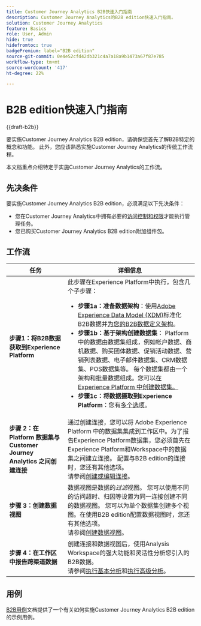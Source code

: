 ```yaml
---
title: Customer Journey Analytics B2B快速入门指南
description: Customer Journey Analytics的B2B edition快速入门指南。
solution: Customer Journey Analytics
feature: Basics
role: User, Admin
hide: true
hidefromtoc: true
badgePremium: label="B2B edition"
source-git-commit: 0e4e52cfd42db321c4a7a18a9b1473a67f87e785
workflow-type: tm+mt
source-wordcount: '417'
ht-degree: 22%

---
```


# B2B edition快速入门指南

{{draft-b2b}}

要实施Customer Journey Analytics B2B edition，请确保您首先了解B2B特定的概念和功能。 此外，您应该熟悉实施Customer Journey Analytics的传统工作流程。

本文档重点介绍特定于实施Customer Journey Analytics的工作流。

## 先决条件

要实施Customer Journey Analytics B2B edition，必须满足以下先决条件：

* 您在Customer Journey Analytics中拥有必要的[访问控制和权限](/help/technotes/access-control.md)才能执行管理任务。
* 您已购买Customer Journey Analytics B2B edition附加组件包。


## 工作流

| 任务 | 详细信息 |
| --- | --- |
| **步骤1：将B2B数据获取到Experience Platform** | 此步骤在Experience Platform中执行，包含几个子步骤：<ul><li>**步骤1a：准备数据架构**：使用[Adobe Experience Data Model (XDM)](https://experienceleague.adobe.com/cn/docs/experience-platform/xdm/home.html?lang=zh-Hans)标准化B2B数据并[为您的B2B数据定义架构](https://experienceleague.adobe.com/en/docs/experience-platform/rtcdp/schemas/b2b)。</li><li>**步骤1b：基于架构创建数据集**： Platform中的数据由数据集组成，例如帐户数据、商机数据、购买团体数据、促销活动数据、营销列表数据、电子邮件数据集、CRM数据集、POS数据集等。 每个数据集都由一个架构和批量数据组成。您可以[在 Experience Platform 中创建数据集。](https://experienceleague.adobe.com/cn/docs/platform-learn/getting-started-for-data-architects-and-data-engineers/create-datasets.html?lang=zh-Hans)</li><li>**步骤1c：将数据摄取到Experience Platform**：您有[多个选项](https://experienceleague.adobe.com/en/docs/experience-platform/ingestion/home)。</li></ul> |
| **步骤 2：在 Platform 数据集与 Customer Journey Analytics 之间创建连接** | 通过创建连接，您可以将 Adobe Experience Platform 中的数据集集成到工作区中。为了报告Experience Platform数据集，您必须首先在Experience Platform和Workspace中的数据集之间建立连接。 配置与B2B edition的连接时，您还有其他选项。 <br>请参阅[创建或编辑连接](/help/connections/create-connection.md)。 |
| **步骤 3：创建数据视图** | 数据视图是数据的&#x200B;*过滤*&#x200B;视图。 您可以使用不同的访问超时、归因等设置为同一连接创建不同的数据视图。 您可以为单个数据集创建多个视图。在使用B2B edition配置数据视图时，您还有其他选项。<br>请参阅[创建数据视图](/help/data-views/create-dataview.md)。 |
| **步骤 4：在工作区中报告跨渠道数据** | 创建连接和数据视图后，使用Analysis Workspace的强大功能和灵活性分析您引入的B2B数据。<br>请参阅[执行基本分析](/help/analysis-workspace/perform-basic-analysis.md)和[执行高级分析](/help/analysis-workspace/perform-adv-analysis.md)。 |

## 用例

[B2B用例](../data-ingestion/data-ingestion.md)文档提供了一个有关如何实施Customer Journey Analytics B2B edition的示例用例。
